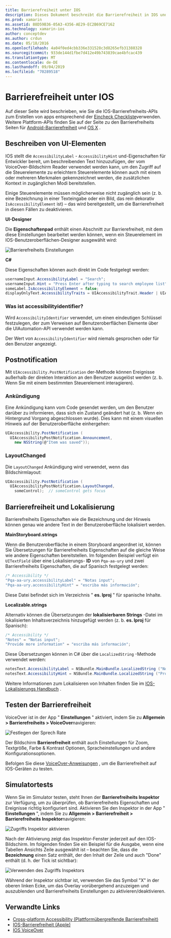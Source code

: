 ```yaml
---
title: Barrierefreiheit unter IOS
description: Dieses Dokument beschreibt die Barrierefreiheit in IOS und erläutert verschiedene Eigenschaften und Features, mit denen die Anwendung von so vielen Benutzern wie möglich verwendet werden kann.
ms.prod: xamarin
ms.assetid: 88D59B36-05A3-4356-AE29-EC2B69CE7162
ms.technology: xamarin-ios
author: conceptdev
ms.author: crdun
ms.date: 05/18/2016
ms.openlocfilehash: 4a04f0ed4cbb336e331528c3d8265efb31388328
ms.sourcegitcommit: 933de144d1fbe7d412e49b743839cae4bfcac439
ms.translationtype: MT
ms.contentlocale: de-DE
ms.lasthandoff: 09/04/2019
ms.locfileid: "70289518"
---
```

# <a name="accessibility-on-ios"></a>Barrierefreiheit unter IOS

Auf dieser Seite wird beschrieben, wie Sie die IOS-Barrierefreiheits-APIs zum Erstellen von apps entsprechend der [Eincheck Checkliste](~/cross-platform/app-fundamentals/accessibility.md)verwenden.
Weitere Plattform-APIs finden Sie auf der Seite zu den Barrierefreiheits Seiten für [Android-Barrierefreiheit](~/android/app-fundamentals/accessibility.md) und [OS X](~/mac/app-fundamentals/accessibility.md) .

## <a name="describing-ui-elements"></a>Beschreiben von UI-Elementen

IOS stellt die `AccessibilityLabel` - `AccessibilityHint` und-Eigenschaften für Entwickler bereit, um beschreibenden Text hinzuzufügen, der vom VoiceOver-Bildschirm Reader verwendet werden kann, um den Zugriff auf die Steuerelemente zu erleichtern Steuerelemente können auch mit einem oder mehreren Merkmalen gekennzeichnet werden, die zusätzlichen Kontext in zugänglichen Modi bereitstellen.

Einige Steuerelemente müssen möglicherweise nicht zugänglich sein (z. b. eine Bezeichnung in einer Texteingabe oder ein Bild, das rein dekorativ `IsAccessibilityElement` ist) – das wird bereitgestellt, um die Barrierefreiheit in diesen Fällen zu deaktivieren.

**UI-Designer**

Die **Eigenschaftenpad** enthält einen Abschnitt zur Barrierefreiheit, mit dem diese Einstellungen bearbeitet werden können, wenn ein Steuerelement im IOS-Benutzeroberflächen-Designer ausgewählt wird:

![](accessibility-images/ios-designer-sml.png "Barrierefreiheits Einstellungen")

**C#**

Diese Eigenschaften können auch direkt im Code festgelegt werden:

```csharp
usernameInput.AccessibilityLabel = "Search";
usernameInput.Hint = "Press Enter after typing to search employee list";
someLabel.IsAccessibilityElement = false;
displayOnlyText.AccessibilityTraits = UIAccessibilityTrait.Header | UIAccessibilityTrait.Selected;
```

### <a name="what-is-accessibilityidentifier"></a>Was ist accessibilityidentifier?

Wird `AccessibilityIdentifier` verwendet, um einen eindeutigen Schlüssel festzulegen, der zum Verweisen auf Benutzeroberflächen Elemente über die UIAutomation-API verwendet werden kann.

Der Wert von `AccessibilityIdentifier` wird niemals gesprochen oder für den Benutzer angezeigt.

<a name="postnotification" />

## <a name="postnotification"></a>Postnotification

Mit `UIAccessibility.PostNotification` der-Methode können Ereignisse außerhalb der direkten Interaktion an den Benutzer ausgelöst werden (z. b. Wenn Sie mit einem bestimmten Steuerelement interagieren).

### <a name="announcement"></a>Ankündigung

Eine Ankündigung kann vom Code gesendet werden, um den Benutzer darüber zu informieren, dass sich ein Zustand geändert hat (z. b. Wenn ein Hintergrund Vorgang abgeschlossen wurde). Dies kann mit einem visuellen Hinweis auf der Benutzeroberfläche einhergehen:

```csharp
UIAccessibility.PostNotification (
  UIAccessibilityPostNotification.Announcement,
    new NSString(@"Item was saved"));
```

### <a name="layoutchanged"></a>LayoutChanged

Die `LayoutChanged` Ankündigung wird verwendet, wenn das Bildschirmlayout:

```csharp
UIAccessibility.PostNotification (
  UIAccessibilityPostNotification.LayoutChanged,
    someControl);  // someControl gets focus
```


## <a name="accessibility-and-localization"></a>Barrierefreiheit und Lokalisierung

Barrierefreiheits Eigenschaften wie die Bezeichnung und der Hinweis können genau wie andere Text in der Benutzeroberfläche lokalisiert werden.

**MainStoryboard.strings**

Wenn die Benutzeroberfläche in einem Storyboard angeordnet ist, können Sie Übersetzungen für Barrierefreiheits Eigenschaften auf die gleiche Weise wie andere Eigenschaften bereitstellen. Im folgenden Beispiel verfügt ein `UITextField` über eine Lokalisierungs- **ID** von `Pqa-aa-ury` und zwei Barrierefreiheits Eigenschaften, die auf Spanisch festgelegt werden:

```csharp
/* Accessibility */
"Pqa-aa-ury.accessibilityLabel" = "Notas input";
"Pqa-aa-ury.accessibilityHint" = "escriba más información";
```

Diese Datei befindet sich im Verzeichnis " **es. lproj** " für spanische Inhalte.

**Localizable.strings**

Alternativ können die Übersetzungen der **lokalisierbaren Strings** -Datei im lokalisierten Inhaltsverzeichnis hinzugefügt werden (z. b. **es. lproj** für Spanisch):

```csharp
/* Accessibility */
"Notes" = "Notas input";
"Provide more information" = "escriba más información";
```

Diese Übersetzungen können in C# über die `LocalizedString` -Methode verwendet werden:

```csharp
notesText.AccessibilityLabel = NSBundle.MainBundle.LocalizedString ("Notes", "");
notesText.AccessibilityHint = NSBundle.MainBundle.LocalizedString ("Provide more information", "");
```

Weitere Informationen zum Lokalisieren von Inhalten finden Sie im [IOS-Lokalisierungs Handbuch](~/ios/app-fundamentals/localization/index.md) .

<a name="testing" />

## <a name="testing-accessibility"></a>Testen der Barrierefreiheit

VoiceOver ist in der App " **Einstellungen** " aktiviert, indem Sie zu **Allgemein > Barrierefreiheits > VoiceOver**navigieren:

![](accessibility-images/settings-sml.png "Festlegen der Sprech Rate")

Der Bildschirm **Barrierefreiheit** enthält auch Einstellungen für Zoom, Textgröße, Farbe & Kontrast Optionen, Spracheinstellungen und andere Konfigurationsoptionen.

Befolgen Sie diese [VoiceOver-Anweisungen](https://developer.apple.com/library/ios/technotes/TestingAccessibilityOfiOSApps/TestAccessibilityonYourDevicewithVoiceOver/TestAccessibilityonYourDevicewithVoiceOver.html) , um die Barrierefreiheit auf IOS-Geräten zu testen.


## <a name="simulator-testing"></a>Simulatortests

Wenn Sie im Simulator testen, steht Ihnen der **Barrierefreiheits Inspektor** zur Verfügung, um zu überprüfen, ob Barrierefreiheits Eigenschaften und Ereignisse richtig konfiguriert sind. Aktivieren Sie den Inspektor in der App " **Einstellungen** ", indem Sie zu **Allgemein > Barrierefreiheit > Barrierefreiheits Inspektor**navigieren:

![](accessibility-images/settings-inspector-sml.png "Zugriffs Inspektor aktivieren")

Nach der Aktivierung zeigt das Inspektor-Fenster jederzeit auf den IOS-Bildschirm.
Im folgenden finden Sie ein Beispiel für die Ausgabe, wenn eine Tabellen Ansichts Zeile ausgewählt ist – beachten Sie, dass die **Bezeichnung** einen Satz enthält, der den Inhalt der Zeile und auch "Done" enthält (d. h. der Tick ist sichtbar):

![](accessibility-images/tableview-a11y-sml.png "Verwenden des Zugriffs Inspektors")

Während der Inspektor sichtbar ist, verwenden Sie das Symbol "X" in der oberen linken Ecke, um das Overlay vorübergehend anzuzeigen und auszublenden und Barrierefreiheits Einstellungen zu aktivieren/deaktivieren.



## <a name="related-links"></a>Verwandte Links

- [Cross-platform Accessibility (Plattformübergreifende Barrierefreiheit)](~/cross-platform/app-fundamentals/accessibility.md)
- [IOS-Barrierefreiheit (Apple)](https://developer.apple.com/library/ios/documentation/UserExperience/Conceptual/iPhoneAccessibility/Accessibility_on_iPhone/Accessibility_on_iPhone.html)
- [IOS VoiceOver](http://www.apple.com/accessibility/ios/voiceover/)

